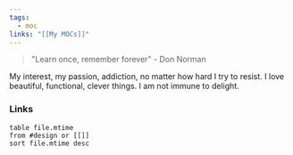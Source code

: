 ```yaml
---
tags:
  - moc
links: "[[My MOCs]]"
---
```

> "Learn once, remember forever" - Don Norman

My interest, my passion, addiction, no matter how hard I try to resist. I love beautiful, functional, clever things. I am not immune to delight.
### Links
```dataview
table file.mtime
from #design or [[]]
sort file.mtime desc
```
